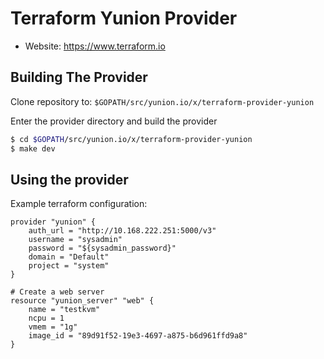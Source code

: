 Terraform Yunion Provider
=========================

- Website: https://www.terraform.io


Building The Provider
---------------------

Clone repository to: `$GOPATH/src/yunion.io/x/terraform-provider-yunion`

Enter the provider directory and build the provider

```sh
$ cd $GOPATH/src/yunion.io/x/terraform-provider-yunion
$ make dev
```

Using the provider
----------------------

Example terraform configuration:

```
provider "yunion" {
    auth_url = "http://10.168.222.251:5000/v3"
    username = "sysadmin"
    password = "${sysadmin_password}"
    domain = "Default"
    project = "system"
}

# Create a web server
resource "yunion_server" "web" {
    name = "testkvm"
    ncpu = 1
    vmem = "1g"
    image_id = "89d91f52-19e3-4697-a875-b6d961ffd9a8"
}
```
